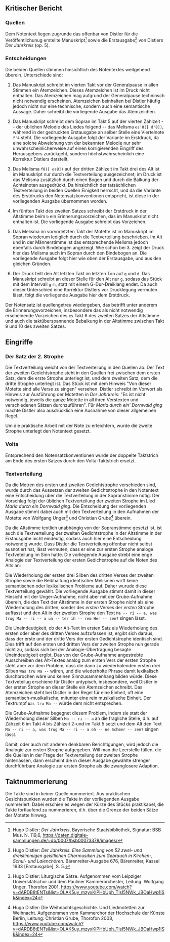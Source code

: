 ## Kritischer Bericht


### Quellen

Dem Notentext liegen zugrunde das offenbar von Distler für die Veröffentlichunug erstellte Manuskript[^1] sowie die Erstausgabe[^2]   von Distlers *Der Jahrkreis* (op. 5).

[^1]: Hugo Distler: *Der Jahrkreis*, Bayerische Staatsbibliothek, Signatur: BSB Mus. N. 119,6, https://daten.digitale-sammlungen.de/~db/0007/bsb00073378/images/

[^2]: Hugo Distler: *Der Jahrkreis. Eine Sammlung von 52 zwei- und dreistimmigen geistlichen Chormusiken zum Gebrauch in Kirchen-, Schul- und Laienchören.* Bärenreiter-Ausgabe 676, Bärenreiter, Kassel 1933 [Erstausgabe], S. 5.

### Entscheidungen

Die beiden Quellen stimmen hinsichtlich des Notentextes weitgehend überein. Unterschiede sind:

1. Das Manuskript schreibt im vierten Takt vor der Generalpause in allen Stimmen ein Atemzeichen. Dieses Atemzeichen ist im Druck nicht enthalten. Das Atemzeichen mag aufgrund der Generalpause techninsch nicht notwendig erscheinen. Atemzeichen beinhalten bei Distler häufig jedoch nicht nur eine technische, sondern auch eine semantische Aussage. Daher schreibt die vorliegende Ausgabe das Atemzeichen.

2. Das Manuskript schreibt dem Sopran im Takt 5 auf der vierten Zählzeit -- der üblichen Melodie des Liedes folgend -- das Melisma `es'8([ d'8])`,  während in der gedruckten Erstausgabe an selber Stelle eine Viertelnote `f'4` steht. Die vorliegende Ausgabe folgt der Variante im Erstdruck, da eine solche Abweichung von der bekannten Melodie nur sehr unwahrscheinlicherweise auf einen korrigierenden Eingriff des Herausgebers zurückgeht, sondern höchstwahrscheinlich eine Korrektur Distlers darstellt.

3. Das Melisma `f8([ es8])` auf der dritten Zählzeit im Takt drei des Alt ist im Manuskript nur durch die Textverteilung ausgezeichnet; im Druck ist das Melisma zusätzlich durch einen Bogen und durch die Balkung der Achtelnoten ausgedrückt. Da hinsichtlich der tatsächlichen Textverteilung in beiden Quellen Einigkeit herrscht, und da die Variante des Erstdrucks den Notensatzkonventionen entspricht, ist diese in der vorliegenden Ausgabe übernommen worden.

4. Im fünften Takt des zweiten Satzes schreibt der Erstdruck in der Altstimme beim `b` ein Erinnerungsvorzeichen, das im Manuskript nicht enthalten ist. Die vorliegende Ausgabe schreibt das Vorzeichen.

5. Das Melisma im vorvorletzten Takt der Motette ist im Manuskript im Sopran wiederum lediglich durch die Textverteilung beschrieben. Im Alt und in der Männerstimme ist das entsprechende Melisma jedoch ebenfalls durch Bindebogen angezeigt. Wie schon bei 3. zeigt der Druck hier das Melisma auch im Sopran durch den Bindebogen an. Die vorliegende Ausgabe folgt hier wie oben der Erstausgabe, und aus den gleichen Gründen.

6. Der Druck teilt den Alt letzten Takt im letzten Ton auf `g` und `d`. Das Manuskript schreibt an dieser Stelle für den Alt nur `g`, sodass das Stück mit dem Intervall `g-h`, statt mit einem G-Dur-Dreiklang endet. Da auch dieser Unterschied eine Korrektur Distlers vor Drucklegung vermuten lässt, folgt die vorliegende Ausgabe hier dem Erstdruck.

Der Notensatz ist quellengetreu wiedergeben, das betrifft unter anderem die Erinnerungsvorzeichen, insbesondere das als nicht notwendig erscheinende Vorzeichen des `es` Takt 6 des zweiten Satzes der Altstimme und auch die taktüberspannende Bebalkung in der Altstimme zwischen Takt 9 und 10 des zweiten Satzes.

## Eingriffe

### Der Satz der 2. Strophe

Die Textverteilung weicht von der Textverteilung in den Quellen ab: Der Text der zweiten Gedichtstrophe steht in den Quellen frei zwischen dem ersten Satz, dem die erste Strophe unterlegt ist, und dem zweiten Satz, dem die dritte Strophe unterlegt ist. Das Stück ist mit dem Hinweis "Von dieser Motette sind alle Verse zu singen" versehen. Distler schreibt im Vorwort als Hinweis zur Ausführung der Motetten in *Der Jahrkreis*: "Es ist nicht notwendig, jeweils die ganze Motette in all ihren Verstexten und verschiedenen Sätzen durchzuführen". Für *Maria durch ein' Dornwald ging* machte Distler also ausdrücklich eine Ausnahme von dieser allgemeinen Regel. 

Um die praktische Arbeit mit der Note zu erleichtern, wurde die zweite Strophe unterlegt den Notentext gesetzt.

### Volta

Entsprechend den Notensatzkonventionen wurde der doppelte Taktstrich am Ende des ersten Satzes durch den Volta-Taktstrich ersetzt.

### Textverteilung

Da die Metren des ersten und zweiten Gedichtstrophe verschieden sind, wurde durch das Aussetzen der zweiten Gedichtstrophe in den Notentext eine Entscheidung über die Textverteilung in der Sopranstimme nötig. Der Vorschlag folgt der üblichen Textverteilung der zweiten Strophe im Lied *Maria durch ein Dornwald ging*. Die Entscheidung der vorliegenden Ausgabe stimmt dabei auch mit den Textverteilung in den Aufnahmen der Motette von Wolfgang Unger[^3] und Christian Grube[^4] überein.

[^3]: Hugo Distler: Liturgische Sätze. Aufgenommen vom Leipziger Universitätschor und dem Pauliner Kammerorchester, Leitung: Wolfgang Unger, Thorofon 2001, https://www.youtube.com/watch?v=dARDB8tENTs&list=OLAK5uy_mzyxKIPHbUph_TlsI5NWk_JBOaHwp1ISk&index=24

[^4]: Hugo Distler: Die Weihnachtsgeschichte. Und Liedmotetten zur Weihnacht. Aufgenommen vom Kammerchor der Hochschule der Künste Berlin, Leitung: Christian Grube, Thorofon 2008, https://www.youtube.com/watch?v=dARDB8tENTs&list=OLAK5uy_mzyxKIPHbUph_TlsI5NWk_JBOaHwp1ISk&index=24

Da die Altstimme textlich unabhängig von der Sopranstimme gesetzt ist, ist auch die Textverteilung der zweiten Gedichtstrophe in der Altstimme in der Erstausgabe nicht eindeutig, sodass auch hier eine Entscheidung notwendig wurde. Dass Distler die Textverteilung offenbar nicht selbst ausnotiert hat, lässt vermuten, dass er eine zur ersten Strophe analoge Textveteilung im Sinn hatte. Die vorliegende Ausgabe strebt eine enge Analogie der Textverteilung der ersten Gedichtstrophe auf die Noten des Alts an: 

Die Wiederholung der ersten drei Silben des dritten Verses der zweiten Strophe sowie die Beibhaltung identischer Melismen wirft keine semantischen oder lexikalischen Probleme auf. Daher wurude diese Textverteilung gewählt. Die vorliegende Ausgabe stimmt damit in dieser Hinsicht mit der Unger-Aufnahme, nicht aber mit der Grube-Aufnahme überein, die den Text der Altstimme in der ersten Strophe nicht als eine Wiederholung des dritten, sonder des *ersten* Verses der *ersten* Strophe auffasst und den Alt in der zweiten Strophe den Text `Ma -- ri -- a, was trug Ma -- ri -- a un -- ter ih -- rem Her -- zen?` singen lässt. 

Die Uneindeutigkeit, ob der Alt-Text im ersten Satz als Wiederholung des ersten oder aber des dritten Verses aufzufassen ist, ergibt sich daraus, dass der erste und der dritte Vers der ersten Gedichtstrophe identisch sind. Dies trifft auf den ersten und dritten Vers der zweiten Strophe nun gerade nicht zu, sodass sich bei der Analogie-Übertragung besagte Uneindeutigkeit ergibt. Das von der Grube-Aufnahme angestrebte Ausschreiben des Alt-Textes analog zum ersten Vers der ersten Strophe steht aber vor dem Problem, dass die dann zu wiederholenden ersten drei Silben `Was tru Ma --` wären, und die wiederholte Phrase damit lexikalisch durchbrochen wäre und keinen Sinnzusammenhang bilden würde. Diese Textveteilug erschiene für Distler untypisch, insbesondere, weil Distler in der ersten Strophe an dieser Stelle ein Atemzeichen schreibt. Das Atemzeichen steht bei Distler in der Regel für eine Einheit, oft eine semantisch-musikalische, mitunter eine rein musikalische Einheit. Der Textrumpf `Was tru Ma --` würde dem nicht entsprechen.

Die Grube-Aufnahme begegnet diesem Problem, indem sie statt der Wiederholung dieser Silben `Ma -- ri -- a` an die fragliche Stelle, d.h. auf Zähzeit 6 im Takt 4 bis Zählzeit 2-und im Takt 5 setzt und dem Alt den Text `Ma -- ri -- a, was trug Ma -- ri -- a oh -- ne Schmer -- zen?` singen lässt.

Damit, oder auch mit anderen denkbaren Berichtigungen, wird jedoch die Analogie zur ersten Strophe aufgegeben. Will man die Leerstelle füllen, die die Quellen in der Frage der Textverteilung der zweiten Strophe hinterlassen, dann erscheint die in dieser Ausgabe gewählte strenger durchführbare Analogie zur ersten Strophe als die zwanglosere Adaption.


## Taktnummerierung

Die Takte sind in keiner Quelle nummeriert. Aus praktischen Gesichtspunkten wurden die Takte in der vorliegenden Ausgabe nummeriert. Dabei erschien es wegen der Kürze des Stücks praktikabel, die Takte fortlaufend zu nummerieren, d.h. über die Grenze der beiden Sätze der Motette hinweg.